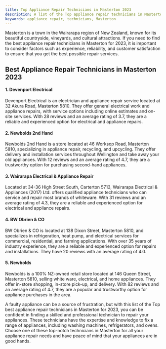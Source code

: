 ```yaml
---
title: Top Appliance Repair Technicians in Masterton 2023
description: A list of the Top appliance repair technicians in Masterton for 2023.
keywords: appliance repair, technicians, Masterton
---
```



Masterton is a town in the Wairarapa region of New Zealand, known for its beautiful countryside, vineyards, and cultural attractions. If you need to find the best appliance repair technicians in Masterton for 2023, it is important to consider factors such as experience, reliability, and customer satisfaction to ensure that you get the best possible repair services.

##  Best Appliance Repair Technicians in Masterton 2023
#### 1. Devenport Electrical

Devenport Electrical is an electrician and appliance repair service located at 32 Akura Road, Masterton 5810. They offer general electrical work and appliance repairs, with service options including online estimates and on-site services. With 28 reviews and an average rating of 3.7, they are a reliable and experienced option for electrical and appliance repairs.

#### 2. Newbolds 2nd Hand

Newbolds 2nd Hand is a store located at 46 Worksop Road, Masterton 5810, specializing in appliance repair, recycling, and upcycling. They offer delivery and installation services throughout Wellington and take away your old appliances. With 12 reviews and an average rating of 4.7, they are a trustworthy option for purchasing second-hand appliances.

#### 3. Wairarapa Electrical & Appliance Repair

Located at 34-36 High Street South, Carterton 5713, Wairarapa Electrical & Appliances (2017) Ltd. offers qualified appliance technicians who can service and repair most brands of whiteware. With 31 reviews and an average rating of 4.3, they are a reliable and experienced option for electrical and appliance repairs.

#### 4. BW Obrien & CO

BW Obrien & CO is located at 138 Dixon Street, Masterton 5810, and specializes in refrigeration, heat pump, and electrical services for commercial, residential, and farming applications. With over 35 years of industry experience, they are a reliable and experienced option for repairs and installations. They have 20 reviews with an average rating of 4.0.

#### 5. Newbolds

Newbolds is a 100% NZ-owned retail store located at 146 Queen Street, Masterton 5810, selling white ware, electrical, and home appliances. They offer in-store shopping, in-store pick-up, and delivery. With 82 reviews and an average rating of 4.7, they are a popular and trustworthy option for appliance purchases in the area.


A faulty appliance can be a source of frustration, but with this list of the Top best appliance repair technicians in Masterton for 2023, you can be confident in finding a skilled and professional technician to repair your appliances. These technicians have the expertise and knowledge to fix a range of appliances, including washing machines, refrigerators, and ovens. Choose one of these top-notch technicians in Masterton for all your appliance repair needs and have peace of mind that your appliances are in good hands.
